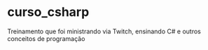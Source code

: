 # curso_csharp
Treinamento que foi ministrando via Twitch, ensinando C# e outros conceitos de programação
